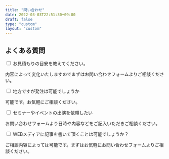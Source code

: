 ```yaml
---
title: "問い合わせ"
date: 2022-03-03T22:51:30+09:00
draft: false
type: "custom"
layout: "custom"
---
```


<section id="faq">
    <h2><span>よくある質問</span></h2>
	<div class="hidden_box"><input id="label1" type="checkbox">
		<label for="label1">お見積もりの目安を教えてください。</label>
		<div class="hidden_show">
			<p>内容によって変化いたしますのでまずはお問い合わせフォームよりご相談ください。</p>
		</div>
	</div>
	<div class="hidden_box"><input id="label2" type="checkbox">
		<label for="label2">地方ですが発注は可能でしょうか</label>
		<div class="hidden_show">
			<p>可能です。お気軽にご相談ください。</p>
		</div>
	</div>
	<div class="hidden_box"><input id="label3" type="checkbox">
		<label for="label3">セミナーやイベントの出演を依頼したい</label>
		<div class="hidden_show">
			<p>お問い合わせフォームより日時や内容などをご記入いただきご相談ください。</p>
		</div>
	</div>
	<div class="hidden_box"><input id="label4" type="checkbox">
		<label for="label4">WEBメディアに記事を書いて頂くことは可能でしょうか？</label>
		<div class="hidden_show">
			<p>ご相談内容によっては可能です。まずはお気軽にお問い合わせフォームよりご相談ください。</p>
		</div>
	</div>
</section>
